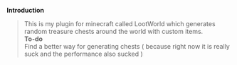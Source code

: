 **Introduction**
> This is my plugin for minecraft called LootWorld which generates random treasure chests around the world with custom items.  
**To-do**  
> Find a better way for generating chests ( because right now it is really suck and the performance also sucked )
